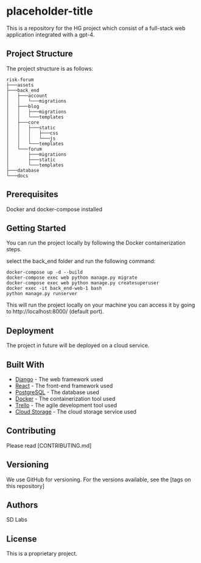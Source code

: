 # placeholder-title

This is a repository for the HG project which consist of a full-stack web application integrated with a gpt-4.

## Project Structure

The project structure is as follows:
```
risk-forum
├───assets
├───back_end
│   ├───account
│   │   └───migrations
│   ├───blog
│   │   ├───migrations
│   │   └───templates
│   ├───core
│   │   ├───static
│   │   │   ├───css
│   │   │   └───js
│   │   └───templates
│   └───forum
│       ├───migrations
│       ├───static
│       └───templates
├───database
└───docs
```

## Prerequisites

Docker and docker-compose installed

## Getting Started

You can run the project locally by following the Docker containerization steps.

select the back_end folder and run the following command:

```
docker-compose up -d --build
docker-compose exec web python manage.py migrate
docker-compose exec web python manage.py createsuperuser
docker exec -it back_end-web-1 bash
python manage.py runserver
```

This will run the project locally on your machine you can access it by going to http://localhost:8000/ (default port).

## Deployment

The project in future will be deployed on a cloud service.

## Built With

* [Django](https://www.djangoproject.com/) - The web framework used
* [React](https://reactjs.org/) - The front-end framework used
* [PostgreSQL](https://www.postgresql.org/) - The database used
* [Docker](https://www.docker.com/) - The containerization tool used
* [Trello](https://trello.com/) - The agile development tool used
* [Cloud Storage](https://cloud.google.com/) - The cloud storage service used

## Contributing

Please read [CONTRIBUTING.md]

## Versioning

We use GitHub for versioning. For the versions available, see the [tags on this repository]

## Authors

SD Labs

## License

This is a proprietary project.